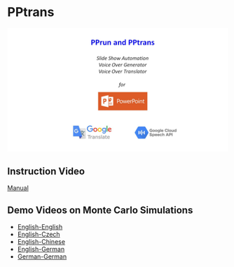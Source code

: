 # PPtrans
![P Prun](PPrun.jpg)
## Instruction Video
<a href="https://youtu.be/D9DGV7OLRE4" target="_blank">Manual</a>
## Demo Videos on Monte Carlo Simulations
* <a href="https://youtu.be/wuCrv7KiedI" target="_blank">English-English</a>
* <a href="https://youtu.be/KRdeu3iVOBQ" target="_blank">English-Czech</a>
* <a href="https://youtu.be/PIDJqG86vJ0" target="_blank">English-Chinese</a>
* <a href="https://youtu.be/GJQO3fuRxzE" target="_blank">English-German</a>
* <a href="https://youtu.be/4sxlLXaUDBA" target="_blank">German-German</a>



